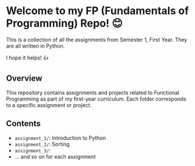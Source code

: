 # Welcome to my FP (Fundamentals of Programming) Repo! 😊

This is a collection of all the assignments from Semester 1, First Year. They are all written in Python. 

I hope it helps! 👍

## Overview

This repository contains assignments and projects related to Functional Programming as part of my first-year curriculum. Each folder corresponds to a specific assignment or project.

## Contents

- `assignment_1/`: Introduction to Python
- `assignment_2/`: Sorting
- `assignment_3/`: 
- ... and so on for each assignment


